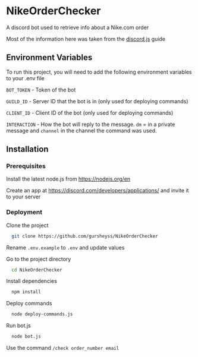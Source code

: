 # NikeOrderChecker

A discord bot used to retrieve info about a Nike.com order

Most of the information here was taken from the [discord.js](https://discordjs.guide/#before-you-begin) guide
## Environment Variables

To run this project, you will need to add the following environment variables to your .env file

`BOT_TOKEN` - Token of the bot

`GUILD_ID` - Server ID that the bot is in (only used for deploying commands)

`CLIENT_ID` - Client ID of the bot (only used for deploying commands)

`INTERACTION` - How the bot will reply to the message. `dm` = in a private message and `channel` in the channel the command was used.

## Installation

### Prerequisites

Install the latest node.js from https://nodejs.org/en

Create an app at https://discord.com/developers/applications/ and invite it to your server

### Deployment
Clone the project

```bash
  git clone https://github.com/gursheyss/NikeOrderChecker
```
Rename `.env.example` to `.env` and update values

Go to the project directory

```bash
  cd NikeOrderChecker
```

Install dependencies

```bash
  npm install
```

Deploy commands
```bash
  node deploy-commands.js
```

Run bot.js

```bash
  node bot.js
```

Use the command `/check order_number email`